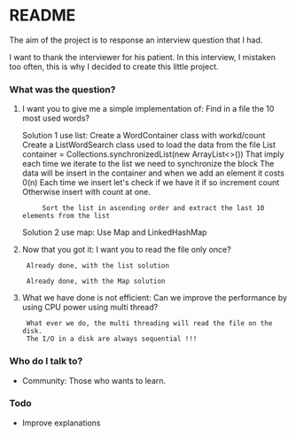 # README #

The aim of the project is to response an interview question that I had.

I want to thank the interviewer for his patient. In this interview, I mistaken 
too often, this is why I decided to create this little project.


### What was the question? ###
1. I want you to give me a simple implementation of:
	Find in a file the 10 most used words?

    Solution 1 use list:
        Create a WordContainer class with workd/count
        Create a ListWordSearch class used to load the data from the file
            List<WordContainer> container = Collections.synchronizedList(new ArrayList<>())
                That imply each time we iterate to the list we need to synchronize the block 
            The data will be insert in the container and when we add an element it costs 0(n)
            Each time we insert let's check if we have it if so increment count
            Otherwise insert with count at one.

            Sort the list in ascending order and extract the last 10 elements from the list 

    Solution 2 use map:
        Use Map and LinkedHashMap

2. Now that you got it: 
    I want you to read the file only once?

        Already done, with the list solution

        Already done, with the Map solution

3. What we have done is not efficient: 
        Can we improve the performance by using CPU power using multi thread? 

        What ever we do, the multi threading will read the file on the disk. 
        The I/O in a disk are always sequential !!!

### Who do I talk to? ###
* Community: Those who wants to learn.

### Todo ###
* Improve explanations